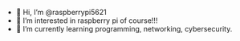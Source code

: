 - 👋 Hi, I’m @raspberrypi5621
- 👀 I’m interested in raspberry pi of course!!!
- 🌱 I’m currently learning programming, networking, cybersecurity. 

<!---
raspberrypi5621/raspberrypi5621 is a ✨ special ✨ repository because its `README.md` (this file) appears on your GitHub profile.
You can click the Preview link to take a look at your changes.
--->
